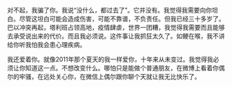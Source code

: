 对不起，我骗了你。我说“没什么，都过去了”。它并没有。我觉得我需要向你坦白。尽管这坦白可能会造成伤害，可能不靠谱，不负责任。但我已经三十多岁了。巴以冲突再起，塔利班占领高地，疫情肆虐，世界一团糟，我觉得我需要而且能够去承受说出来的代价。而且我必须说。这件事让我抓狂太久了。如鲠在喉，我不讲给你听我怕我会患心理疾病。

我还爱着你。就像2011年那个夏天的我一样爱你，十年来从未变过。我觉得我必须让你知道这一点。不想改变什么。哪怕只是能做个普通朋友，在微博上看着你偶尔的牢骚，在远处关心你，在微信上偶尔跟你聊个天就让我无比快乐了。